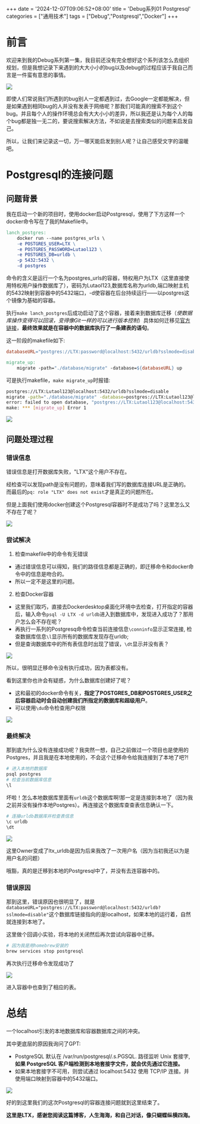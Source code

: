 +++
date = '2024-12-07T09:06:52+08:00'
title = 'Debug系列01 Postgresql'
categories = ["通用技术"]
tags = ["Debug","Postgresql","Docker"]
+++

# 前言

欢迎来到我的Debug系列第一集，我目前还没有完全想好这个系列该怎么去组织规划，但是我想记录下来遇到的大大小小的bug以及debug的过程应该于我自己而言是一件蛮有意思的事情。

![](/img/ys/晚上好兄弟们.jpg)

即使人们常说我们所遇到的bug别人一定都遇到过，去Google一定都能解决，但是如果遇到相同bug的人并没有发表于网络呢？那我们可能真的搜索不到这个bug。并且每个人的操作环境总会有大大小小的差异，所以我还是认为每个人的每个bug都是独一无二的，要说搜索解决方法，不如说是去搜索类似的问题来启发自己。

所以，让我们来记录这一切，万一哪天能启发到别人呢？让自己感受文字的温暖吧。

# Postgresql的连接问题

## 问题背景

我在启动一个新的项目时，使用docker启动Postgresql，使用了下方这样一个docker命令写在了我的Makefile中。

```makefile
lanch_postgres:
	docker run --name postgres_urls \
	-e POSTGRES_USER=LTX \
	-e POSTGRES_PASSWORD=Lutaol123 \
	-e POSTGRES_DB=urldb \
	-p 5432:5432 \
	-d postgres
```

命令的含义是运行一个名为postgres_urls的容器，特权用户为LTX（这里直接使用特权用户操作数据库了），密码为Lutaol123,数据库名称为urldb,端口映射主机的5432映射到容器中的5432端口，-d使容器在后台持续运行——以postgres这个镜像为基础的容器。

执行`make lanch_postgres`后成功启动了这个容器，接着来到数据库迁移（*使数据库操作变得可以回滚，变得像Git一样的可以进行版本控制*）具体如何迁移见[官方链接]()，**最终效果就是在容器中的数据库执行了一条建表的语句**。

这一阶段的makefile如下:

```makefile
databaseURL="postgres://LTX:password@localhost:5432/urldb?sslmode=disable"

migrate_up:
	migrate -path="./database/migrate" -database=${databaseURL} up
```

可是执行makefile，`make migrate_up`时报错:

```bash
postgres://LTX:Lutaol123@localhost:5432/urldb?sslmode=disable
migrate -path="./database/migrate" -database=postgres://LTX:Lutaol123@localhost:5432/urldb?sslmode=disable up
error: failed to open database, "postgres://LTX:Lutaol123@localhost:5432/urldb?sslmode=disable": pq: role "LTX" does not exist
make: *** [migrate_up] Error 1
```

![](/img/ys/药水挥拳.webp)

## 问题处理过程

### 错误信息

错误信息是打开数据库失败，"LTX"这个用户不存在。

经检查可以发现path是没有问题的，意味着我们写的数据库连接URL是正确的。而最后的`pq: role "LTX" does not exist`才是真正的问题所在。

但是上面我们使用docker创建这个Postgresql容器时不是成功了吗？这里怎么又不存在了呢？

![](/img/shu/开枪.webp)

### 尝试解决

1. 检查makefile中的命令有无错误

* 通过错误信息可以得知，我们的路径信息都是正确的，即迁移命令和docker命令中的信息是吻合的。
* 所以一定不是这里的问题。

2. 检查Docker容器

* 这里我们取巧，直接去Dockerdesktop桌面化环境中去检查，打开指定的容器后，输入命令`psql -U LTX -d urldb`进入到数据库中，发现进入成功了？那用户怎么会不存在呢？
* 再执行一系列的Postgresq命令检查当前连接信息`\conninfo`显示正常连接, 检查数据库信息`\l`显示所有的数据库发现存在urldb;
* 但是查询数据库中的所有表信息时出现了错误，`\dt`显示并没有表？

![](/img/debug/pq1.png)

所以，很明显迁移命令没有执行成功，因为表都没有。

看到这里你也许会有疑惑，为什么数据库创建好了呢？

* 这和最初的docker命令有关，**指定了POSTGRES_DB和POSTGRES_USER之后容器启动时会自动创建我们所指定的数据库和超级用户**。
* 可以使用`\du`命令检查用户权限

![](/img/debug/pq2.png)

### 最终解决

那到底为什么没有连接成功呢？我突然一想，自己之前做过一个项目也是使用的Postgres，并且我是在本地使用的，不会这个迁移命令给我连接到了本地了吧?!

```bash
# 进入本地的数据库
psql postgres
# 检查当前数据库信息
\l
```

坏啦！怎么本地数据库里面有`urldb`这个数据库啊!那一定是连接到本地了（因为我之前并没有操作本地Postgres）。再连接这个数据库查查表信息确认一下。

```bash
# 连接urldb数据库并检查表信息
\c urldb
\dt
```

![](/img/debug/pq3.png)

这里Owner变成了ltx_urldb是因为后来我改了一次用户名（因为当初我还以为是用户名的问题）

哦豁，真的是迁移到本地的Postgresql中了，并没有去连容器中的。

### 错误原因

那到这里，错误原因也很明显了，就是`databaseURL="postgres://LTX:password@localhost:5432/urldb?sslmode=disable"`这个数据库链接指向的是localhost，如果本地的运行着，自然就连接到本地了。

这里做个回调小实验，将本地的关闭然后再次尝试向容器中迁移。

```bash
# 因为我是用homebrew安装的
brew services stop postgresql
```

再次执行迁移命令发现成功了

![](/img/debug/pq4.png)

进入容器中也查到了相应的表。

# 总结

一个localhost引发的本地数据库和容器数据库之间的冲突。

其中更底层的原因我询问了GPT:

* PostgreSQL 默认在 /var/run/postgresql/.s.PGSQL.<port> 路径监听 Unix 套接字,**如果 PostgreSQL 客户端检测到本地套接字文件，就会优先通过它连接。**
* 如果本地套接字不可用，则尝试通过 localhost:5432 使用 TCP/IP 连接。并使用端口映射到容器中的5432端口。

![](/img/debug/pq5.png)

好的到这里我们的这次Postgresql的容器连接问题就到这里结束了。

**这里是LTX，感谢您阅读这篇博客，人生海海，和自己对话，像只蝴蝶纵横四海。**
